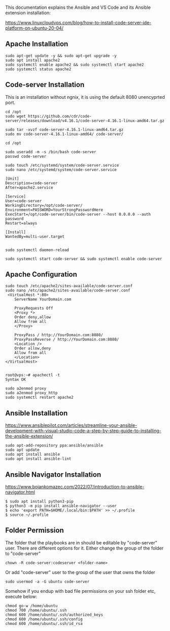 This documentation explains the Ansible and VS Code and its Ansible extension installation: 

https://www.linuxcloudvps.com/blog/how-to-install-code-server-ide-platform-on-ubuntu-20-04/

## Apache Installation
    sudo apt-get update -y && sudo apt-get upgrade -y
    sudo apt install apache2
    sudo systemctl enable apache2 && sudo systemctl start apache2
    sudo systemctl status apache2

## Code-server Installation 

This is an installation without ngnix, it is using the default 8080 unencyprted port. 

    cd /opt
    sudo wget https://github.com/cdr/code-server/releases/download/v4.16.1/code-server-4.16.1-linux-amd64.tar.gz

    sudo tar -xvzf code-server-4.16.1-linux-amd64.tar.gz
    sudo mv code-server-4.16.1-linux-amd64/ code-server/	

    cd /opt
     
    sudo useradd -m -s /bin/bash code-server
    passwd code-server 

    sudo touch /etc/systemd/system/code-server.service
    sudo nano /etc/systemd/system/code-server.service

    [Unit]
    Description=code-server
    After=apache2.service
    
    [Service]
    User=code-server
    WorkingDirectory=/opt/code-server/
    Environment=PASSWORD=YourStrongPasswordHere
    ExecStart=/opt/code-server/bin/code-server --host 0.0.0.0 --auth password
    Restart=always

    [Install]
    WantedBy=multi-user.target


    sudo systemctl daemon-reload

    sudo systemctl start code-server && sudo systemctl enable code-server

## Apache Configuration 

    sudo touch /etc/apache2/sites-available/code-server.conf
    sudo nano /etc/apache2/sites-available/code-server.conf
     <VirtualHost *:80>
        ServerName YourDomain.com
    
        ProxyRequests Off
        <Proxy *>
        Order deny,allow
        Allow from all
        </Proxy>
    
        ProxyPass / http://YourDomain.com:8080/
        ProxyPassReverse / http://YourDomain.com:8080/
        <Location />
        Order allow,deny
        Allow from all
        </Location>
    </VirtualHost>


    root@vps:~# apachectl -t
    Syntax OK

    sudo a2enmod proxy
    sudo a2enmod proxy_http
    sudo systemctl restart apache2

## Ansible Installation
https://www.ansiblepilot.com/articles/streamline-your-ansible-development-with-visual-studio-code-a-step-by-step-guide-to-installing-the-ansible-extension/

    sudo apt-add-repository ppa:ansible/ansible
    sudo apt update
    sudo apt install ansible
    sudo apt install ansible-lint
    
## Ansible Navigator Installation
https://www.bojankomazec.com/2022/07/introduction-to-ansible-navigator.html

    $ sudo apt install python3-pip
    $ python3 -m pip install ansible-navigator --user
    $ echo 'export PATH=$HOME/.local/bin:$PATH' >> ~/.profile
    $ source ~/.profile
 
## Folder Permission 

The folder that the playbooks are in should be editable by "code-server" user. There are different options for it. 
Either change the group of the folder to "code-server"

    chown -R code-server:codeserver <folder-name> 

Or add "code-server" user to the group of the user that owns the folder

    sudo usermod -a -G ubuntu code-server

Somehow if you endup with bad file permissions on your ssh folder etc, execute below: 

    chmod go-w /home/ubuntu
    chmod 700 /home/ubuntu/.ssh
    chmod 600 /home/ubuntu/.ssh/authorized_keys 
    chmod 600 /home/ubuntu/.ssh/config
    chmod 600 /home/ubuntu/.ssh/id_rsa

    
